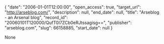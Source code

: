 {
  "date": "2006-01-01T12:00:00", 
  "open_access": true, 
  "target_url": "http://arseblog.com/", 
  "description": null, 
  "end_date": null, 
  "title": "Arseblog - an Arsenal blog", 
  "record_id": "20060101T120000/QufT0I7ZCb0eRJtssagisg==", 
  "publisher": "arseblog.com", 
  "slug": 66158885, 
  "start_date": null
}

None